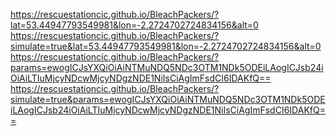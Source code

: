 https://rescuestationcic.github.io/BleachPackers/?lat=53.44947793549981&lon=-2.2724702724834156&alt=0
https://rescuestationcic.github.io/BleachPackers/?simulate=true&lat=53.44947793549981&lon=-2.2724702724834156&alt=0
https://rescuestationcic.github.io/BleachPackers/?params=ewogICJsYXQiOiAiNTMuNDQ5NDc3OTM1NDk5ODEiLAogICJsb24iOiAiLTIuMjcyNDcwMjcyNDgzNDE1NiIsCiAgImFsdCI6IDAKfQ==
https://rescuestationcic.github.io/BleachPackers/?simulate=true&params=ewogICJsYXQiOiAiNTMuNDQ5NDc3OTM1NDk5ODEiLAogICJsb24iOiAiLTIuMjcyNDcwMjcyNDgzNDE1NiIsCiAgImFsdCI6IDAKfQ==